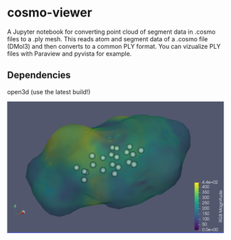# cosmo-viewer

A Jupyter notebook for converting point cloud of segment data in .cosmo files to a .ply mesh. This reads atom and segment data of a .cosmo file (DMol3) and then converts to a common PLY format. You can vizualize PLY files with Paraview and pyvista for example. 

## Dependencies

open3d (use the latest build!)


![top img](https://github.com/y-kusaka/cosmo-viewer/blob/master/cosmo-viewer-top.png)
